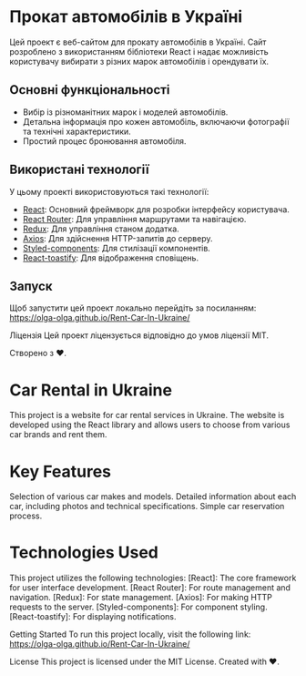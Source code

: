 # Прокат автомобілів в Україні

Цей проект є веб-сайтом для прокату автомобілів в Україні. Сайт розроблено з
використанням бібліотеки React і надає можливість користувачу вибирати з різних
марок автомобілів і орендувати їх.

## Основні функціональності

- Вибір із різноманітних марок і моделей автомобілів.
- Детальна інформація про кожен автомобіль, включаючи фотографії та технічні
  характеристики.
- Простий процес бронювання автомобіля.

## Використані технології

У цьому проекті використовуються такі технології:

- [React](https://reactjs.org/): Основний фреймворк для розробки інтерфейсу
  користувача.
- [React Router](https://reactrouter.com/): Для управління маршрутами та
  навігацією.
- [Redux](https://redux.js.org/): Для управління станом додатка.
- [Axios](https://axios-http.com/): Для здійснення HTTP-запитів до серверу.
- [Styled-components](https://styled-components.com/): Для стилізації
  компонентів.
- [React-toastify](https://fkhadra.github.io/react-toastify/introduction): Для
  відображення сповіщень.

## Запуск

Щоб запустити цей проект локально перейдіть за посиланням:
https://olga-olga.github.io/Rent-Car-In-Ukraine/

Ліцензія Цей проект ліцензується відповідно до умов ліцензії MIT.

Створено з ❤️.

# Car Rental in Ukraine

This project is a website for car rental services in Ukraine. The website is
developed using the React library and allows users to choose from various car
brands and rent them.

# Key Features

Selection of various car makes and models. Detailed information about each car,
including photos and technical specifications. Simple car reservation process.

# Technologies Used

This project utilizes the following technologies: [React]: The core framework
for user interface development. [React Router]: For route management and
navigation. [Redux]: For state management. [Axios]: For making HTTP requests to
the server. [Styled-components]: For component styling. [React-toastify]: For
displaying notifications.

Getting Started To run this project locally, visit the following link:
https://olga-olga.github.io/Rent-Car-In-Ukraine/

License This project is licensed under the MIT License. Created with ❤️.
